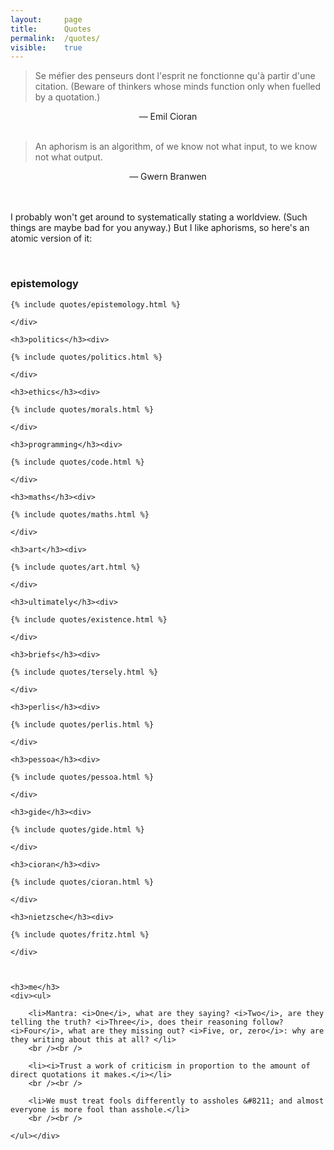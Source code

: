 ```yaml
---
layout: 	page
title: 		Quotes
permalink: 	/quotes/
visible:	true
---
```


> Se méfier des penseurs dont l'esprit ne fonctionne qu'à partir d'une citation.
(Beware of thinkers whose minds function only when fuelled by a quotation.)

<div align="center">— Emil Cioran</div><br>

> An aphorism is an algorithm, of we know not what input,
to we know not what output.

<div align="center">— Gwern Branwen</div><br>

<br>

I probably won't get around to systematically stating a worldview. (Such things are maybe bad for you anyway.) But I like aphorisms, so here's an atomic version of it:

<br>

<div class="accordion">
	<h3>epistemology</h3><div>

	{% include quotes/epistemology.html %}

	</div>
	
	<h3>politics</h3><div>

	{% include quotes/politics.html %}

	</div>
	
	<h3>ethics</h3><div>

	{% include quotes/morals.html %}

	</div>

	<h3>programming</h3><div>

	{% include quotes/code.html %}

	</div>
	
	<h3>maths</h3><div>

	{% include quotes/maths.html %}

	</div>

	<h3>art</h3><div>
	
	{% include quotes/art.html %}

	</div>
	
	<h3>ultimately</h3><div>

	{% include quotes/existence.html %}
	
	</div>
	
	<h3>briefs</h3><div>

	{% include quotes/tersely.html %}
	
	</div>
	
	<h3>perlis</h3><div>

	{% include quotes/perlis.html %}

	</div>

	<h3>pessoa</h3><div>

	{% include quotes/pessoa.html %}

	</div>

	<h3>gide</h3><div>

	{% include quotes/gide.html %}

	</div>

	<h3>cioran</h3><div>

	{% include quotes/cioran.html %}

	</div>

	<h3>nietzsche</h3><div>

	{% include quotes/fritz.html %}

	</div>



	<h3>me</h3>
	<div><ul>

		<li>Mantra: <i>One</i>, what are they saying? <i>Two</i>, are they telling the truth? <i>Three</i>, does their reasoning follow? <i>Four</i>, what are they missing out? <i>Five, or, zero</i>: why are they writing about this at all? </li>
		<br /><br />

		<li><i>Trust a work of criticism in proportion to the amount of direct quotations it makes.</i></li>
		<br /><br />

		<li>We must treat fools differently to assholes &#8211; and almost everyone is more fool than asshole.</li>
		<br /><br />
		
	</ul></div>

</div>
